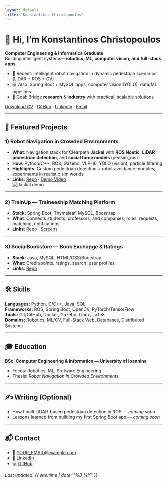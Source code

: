 ```yaml
---
layout: default
title: "Konstantinos Christopoulos"
---
```


# 👋 Hi, I’m Konstantinos Christopoulos
**Computer Engineering & Informatics Graduate**  
Building intelligent systems—**robotics, ML, computer vision, and full-stack apps**.

- 🔭 Recent: Intelligent robot navigation in dynamic pedestrian scenarios (LiDAR + ROS + CV)
- 💻 Also: Spring Boot + MySQL apps, computer vision (YOLO), data/ML pipelines
- 🎯 Goal: Bridge **research** & **industry** with practical, scalable solutions

[Download CV](assets/CV_Konstantinos_Christopoulos.pdf) · [GitHub](https://github.com/YOUR_GITHUB) · [LinkedIn](https://www.linkedin.com/in/YOUR_LINKEDIN) · [Email](mailto:YOUR_EMAIL@example.com)

---

## 🧩 Featured Projects

### 1) Robot Navigation in Crowded Environments
- **What**: Navigation stack for Clearpath **Jackal** with **ROS Noetic**, **LiDAR pedestrian detection**, and **social force models** (pedsim_ros)
- **How**: Python/C++, ROS, Gazebo, VLP-16, YOLO (vision), particle filtering
- **Highlights**: Custom pedestrian detection + robot avoidance modules; experiments in realistic sim worlds
- **Links**: [Repo](https://github.com/YOUR_GITHUB/robot-navigation) · [Demo Video](https://YOUR_DEMO_LINK)  
![Jackal demo](assets/img/jackal_demo.jpg)

---

### 2) TrainUp — Traineeship Matching Platform
- **Stack**: Spring Boot, Thymeleaf, MySQL, Bootstrap
- **What**: Connects students, professors, and companies; roles, requests, matching, notifications
- **Links**: [Repo](https://github.com/YOUR_GITHUB/trainup) · [Screens](assets/img/trainup_screenshot.png)

---

### 3) SocialBookstore — Book Exchange & Ratings
- **Stack**: Java, MySQL, HTML/CSS/Bootstrap
- **What**: Credit/points, ratings, search, user profiles
- **Links**: [Repo](https://github.com/YOUR_GITHUB/socialbookstore)

---

## 🛠️ Skills

**Languages:** Python, C/C++, Java, SQL  
**Frameworks:** ROS, Spring Boot, OpenCV, PyTorch/TensorFlow  
**Tools:** Git/GitHub, Docker, Gazebo, Linux, LaTeX  
**Domains:** Robotics, ML/CV, Full-Stack Web, Databases, Distributed Systems

---

## 🎓 Education
**BSc, Computer Engineering & Informatics — University of Ioannina**  
- Focus: Robotics, ML, Software Engineering  
- Thesis: *Robot Navigation in Crowded Environments*

---

## ✍️ Writing (Optional)
- How I built LiDAR-based pedestrian detection in ROS — *coming soon*  
- Lessons learned from building my first Spring Boot app — *coming soon*

---

## 📬 Contact
- 📧 YOUR_EMAIL@example.com  
- 🔗 [LinkedIn](https://www.linkedin.com/in/YOUR_LINKEDIN)  
- 💻 [GitHub](https://github.com/YOUR_GITHUB)

*Last updated: {{ site.time | date: "%B %Y" }}*
